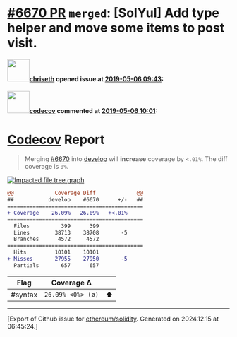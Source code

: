 # [\#6670 PR](https://github.com/ethereum/solidity/pull/6670) `merged`: [SolYul] Add type helper and move some items to post visit.

#### <img src="https://avatars.githubusercontent.com/u/9073706?v=4" width="50">[chriseth](https://github.com/chriseth) opened issue at [2019-05-06 09:43](https://github.com/ethereum/solidity/pull/6670):



#### <img src="https://avatars.githubusercontent.com/in/254?v=4" width="50">[codecov](https://github.com/apps/codecov) commented at [2019-05-06 10:01](https://github.com/ethereum/solidity/pull/6670#issuecomment-489568843):

# [Codecov](https://codecov.io/gh/ethereum/solidity/pull/6670?src=pr&el=h1) Report
> Merging [#6670](https://codecov.io/gh/ethereum/solidity/pull/6670?src=pr&el=desc) into [develop](https://codecov.io/gh/ethereum/solidity/commit/dee1c1109cf889bcd3b0514db91930387bfa2537?src=pr&el=desc) will **increase** coverage by `<.01%`.
> The diff coverage is `0%`.

[![Impacted file tree graph](https://codecov.io/gh/ethereum/solidity/pull/6670/graphs/tree.svg?width=650&token=87PGzVEwU0&height=150&src=pr)](https://codecov.io/gh/ethereum/solidity/pull/6670?src=pr&el=tree)

```diff
@@             Coverage Diff             @@
##           develop    #6670      +/-   ##
===========================================
+ Coverage    26.09%   26.09%   +<.01%     
===========================================
  Files          399      399              
  Lines        38713    38708       -5     
  Branches      4572     4572              
===========================================
  Hits         10101    10101              
+ Misses       27955    27950       -5     
  Partials       657      657
```

| Flag | Coverage Δ | |
|---|---|---|
| #syntax | `26.09% <0%> (ø)` | :arrow_up: |


-------------------------------------------------------------------------------



[Export of Github issue for [ethereum/solidity](https://github.com/ethereum/solidity). Generated on 2024.12.15 at 06:45:24.]
